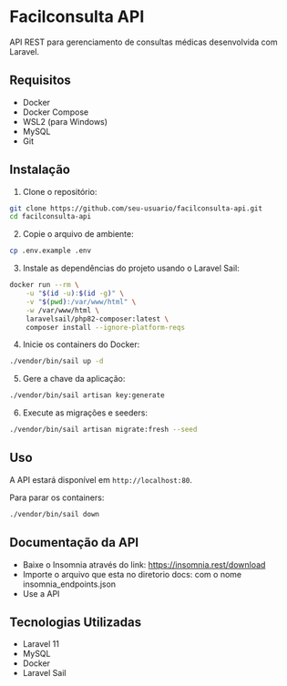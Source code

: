 # Facilconsulta API

API REST para gerenciamento de consultas médicas desenvolvida com Laravel.

## Requisitos

- Docker
- Docker Compose
- WSL2 (para Windows)
- MySQL
- Git

## Instalação

1. Clone o repositório:
```bash
git clone https://github.com/seu-usuario/facilconsulta-api.git
cd facilconsulta-api
```

2. Copie o arquivo de ambiente:
```bash
cp .env.example .env
```

3. Instale as dependências do projeto usando o Laravel Sail:
```bash
docker run --rm \
    -u "$(id -u):$(id -g)" \
    -v "$(pwd):/var/www/html" \
    -w /var/www/html \
    laravelsail/php82-composer:latest \
    composer install --ignore-platform-reqs
```

4. Inicie os containers do Docker:
```bash
./vendor/bin/sail up -d
```

5. Gere a chave da aplicação:
```bash
./vendor/bin/sail artisan key:generate
```

6. Execute as migrações e seeders:
```bash
./vendor/bin/sail artisan migrate:fresh --seed
```

## Uso

A API estará disponível em `http://localhost:80`.

Para parar os containers:
```bash
./vendor/bin/sail down
```

## Documentação da API

- Baixe o Insomnia através do link: https://insomnia.rest/download
- Importe o arquivo que esta no diretorio docs: com o nome insomnia_endpoints.json
- Use a API

## Tecnologias Utilizadas

- Laravel 11
- MySQL
- Docker
- Laravel Sail
